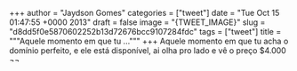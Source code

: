 
+++
author = "Jaydson Gomes"
categories = ["tweet"]
date = "Tue Oct 15 01:47:55 +0000 2013"
draft = false
image = "{TWEET_IMAGE}"
slug = "d8dd5f0e5870602252b13d72676bcc9107284fdc"
tags = ["tweet"]
title = """Aquele momento em que tu ..."""
+++
Aquele momento em que tu acha o domínio perfeito, e ele está disponível, ai olha pro lado e vê o  preço $4.000 ¬¬
